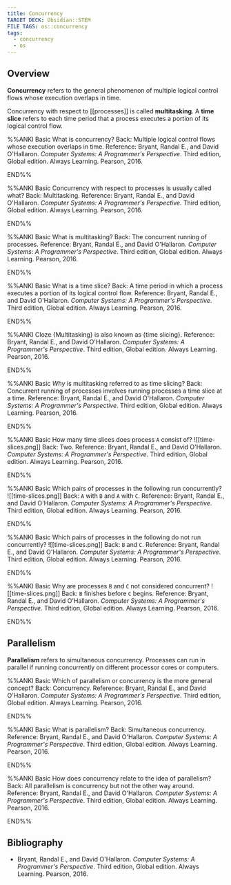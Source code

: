 ```yaml
---
title: Concurrency
TARGET DECK: Obsidian::STEM
FILE TAGS: os::concurrency
tags:
  - concurrency
  - os
---
```


## Overview

**Concurrency** refers to the general phenomenon of multiple logical control flows whose execution overlaps in time.

Concurrency with respect to [[processes]] is called **multitasking**. A **time slice** refers to each time period that a process executes a portion of its logical control flow.

%%ANKI
Basic
What is concurrency?
Back: Multiple logical control flows whose execution overlaps in time.
Reference: Bryant, Randal E., and David O'Hallaron. *Computer Systems: A Programmer's Perspective*. Third edition, Global edition. Always Learning. Pearson, 2016.
<!--ID: 1752201359120-->
END%%

%%ANKI
Basic
Concurrency with respect to processes is usually called what?
Back: Multitasking.
Reference: Bryant, Randal E., and David O'Hallaron. *Computer Systems: A Programmer's Perspective*. Third edition, Global edition. Always Learning. Pearson, 2016.
<!--ID: 1752201359131-->
END%%

%%ANKI
Basic
What is multitasking?
Back: The concurrent running of processes.
Reference: Bryant, Randal E., and David O'Hallaron. *Computer Systems: A Programmer's Perspective*. Third edition, Global edition. Always Learning. Pearson, 2016.
<!--ID: 1752201359134-->
END%%

%%ANKI
Basic
What is a time slice?
Back: A time period in which a process executes a portion of its logical control flow.
Reference: Bryant, Randal E., and David O'Hallaron. *Computer Systems: A Programmer's Perspective*. Third edition, Global edition. Always Learning. Pearson, 2016.
<!--ID: 1752201359137-->
END%%

%%ANKI
Cloze
{Multitasking} is also known as {time slicing}.
Reference: Bryant, Randal E., and David O'Hallaron. *Computer Systems: A Programmer's Perspective*. Third edition, Global edition. Always Learning. Pearson, 2016.
<!--ID: 1752201359139-->
END%%

%%ANKI
Basic
*Why* is multitasking referred to as time slicing?
Back: Concurrent running of processes involves running processes a time slice at a time.
Reference: Bryant, Randal E., and David O'Hallaron. *Computer Systems: A Programmer's Perspective*. Third edition, Global edition. Always Learning. Pearson, 2016.
<!--ID: 1752201359142-->
END%%

%%ANKI
Basic
How many time slices does process `A` consist of?
![[time-slices.png]]
Back: Two.
Reference: Bryant, Randal E., and David O'Hallaron. *Computer Systems: A Programmer's Perspective*. Third edition, Global edition. Always Learning. Pearson, 2016.
<!--ID: 1752201359145-->
END%%

%%ANKI
Basic
Which pairs of processes in the following run concurrently?
![[time-slices.png]]
Back: `A` with `B` and `A` with `C`.
Reference: Bryant, Randal E., and David O'Hallaron. *Computer Systems: A Programmer's Perspective*. Third edition, Global edition. Always Learning. Pearson, 2016.
<!--ID: 1752201359148-->
END%%

%%ANKI
Basic
Which pairs of processes in the following do not run concurrently?
![[time-slices.png]]
Back: `B` and `C`.
Reference: Bryant, Randal E., and David O'Hallaron. *Computer Systems: A Programmer's Perspective*. Third edition, Global edition. Always Learning. Pearson, 2016.
<!--ID: 1752201359151-->
END%%

%%ANKI
Basic
Why are processes `B` and `C` not considered concurrent?
![[time-slices.png]]
Back: `B` finishes before `C` begins.
Reference: Bryant, Randal E., and David O'Hallaron. *Computer Systems: A Programmer's Perspective*. Third edition, Global edition. Always Learning. Pearson, 2016.
<!--ID: 1752201359154-->
END%%

## Parallelism

**Parallelism** refers to simultaneous concurrency. Processes can run in parallel if running concurrently on different processor cores or computers.

%%ANKI
Basic
Which of parallelism or concurrency is the more general concept?
Back: Concurrency.
Reference: Bryant, Randal E., and David O'Hallaron. *Computer Systems: A Programmer's Perspective*. Third edition, Global edition. Always Learning. Pearson, 2016.
<!--ID: 1752201359157-->
END%%

%%ANKI
Basic
What is parallelism?
Back: Simultaneous concurrency.
Reference: Bryant, Randal E., and David O'Hallaron. *Computer Systems: A Programmer's Perspective*. Third edition, Global edition. Always Learning. Pearson, 2016.
<!--ID: 1752201359160-->
END%%

%%ANKI
Basic
How does concurrency relate to the idea of parallelism?
Back: All parallelism is concurrency but not the other way around.
Reference: Bryant, Randal E., and David O'Hallaron. *Computer Systems: A Programmer's Perspective*. Third edition, Global edition. Always Learning. Pearson, 2016.
<!--ID: 1752201359164-->
END%%

## Bibliography

* Bryant, Randal E., and David O'Hallaron. *Computer Systems: A Programmer's Perspective*. Third edition, Global edition. Always Learning. Pearson, 2016.